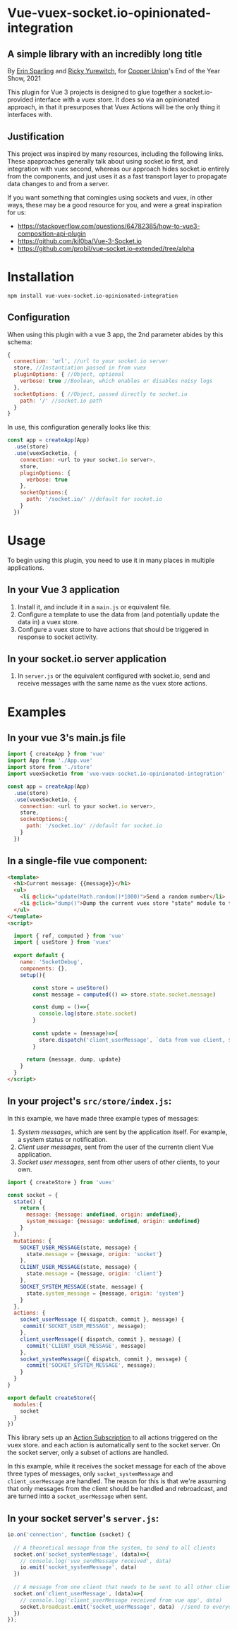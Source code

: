# Vue-vuex-socket.io-opinionated-integration
## A simple library with an incredibly long title

By [Erin Sparling](https://erinsparling.glitch.me) and [Ricky Yurewitch](https://ricc.glitch.me), for [Cooper Union](https://cooper.edu)'s End of the Year Show, 2021

This plugin for Vue 3 projects is designed to glue together a socket.io-provided interface with a vuex store. It does so via an opinionated approach, in that it presurposes that Vuex Actions will be the only thing it interfaces with. 

## Justification
This project was inspired by many resources, including the following links. These apaproaches generally talk about using socket.io first, and integration with vuex second, whereas our approach hides socket.io entirely from the components, and just uses it as a fast transport layer to propagate data changes to and from a server. 

If you want something that comingles using sockets and vuex, in other ways, these may be a good resource for you, and were a great inspiration for us:
- https://stackoverflow.com/questions/64782385/how-to-vue3-composition-api-plugin
- https://github.com/kil0ba/Vue-3-Socket.io
- https://github.com/probil/vue-socket.io-extended/tree/alpha

# Installation
`npm install vue-vuex-socket.io-opinionated-integration`

## Configuration
When using this plugin with a vue 3 app, the 2nd parameter abides by this schema:
```javascript
{
  connection: 'url', //url to your socket.io server
  store, //Instantiation passed in from vuex
  pluginOptions: { //Object, optional
    verbose: true //Boolean, which enables or disables noisy logs
  },
  socketOptions: { //Object, passed directly to socket.io
    path: '/' //socket.io path
  }
}
```

In use, this configuration generally looks like this:
```javascript
const app = createApp(App)
  .use(store)
  .use(vuexSocketio, {
    connection: <url to your socket.io server>,
    store,
    pluginOptions: {
      verbose: true
    },
    socketOptions:{
      path: '/socket.io/' //default for socket.io
    }
  })
```

# Usage
To begin using this plugin, you need to use it in many places in multiple applications. 

## In your Vue 3 application
1. Install it, and include it in a `main.js` or equivalent file.
2. Configure a template to use the data from (and potentially update the data in) a vuex store.
3. Configure a vuex store to have actions that should be triggered in response to socket activity.

## In your socket.io server application
1. In `server.js` or the equivalent configured with socket.io, send and receive messages with the same name as the vuex store actions.


# Examples

## In your vue 3's main.js file
```javascript
import { createApp } from 'vue'
import App from './App.vue'
import store from './store'
import vuexSocketio from 'vue-vuex-socket.io-opinionated-integration'

const app = createApp(App)
  .use(store)
  .use(vuexSocketio, {
    connection: <url to your socket.io server>,
    store,
    socketOptions:{
      path: '/socket.io/' //default for socket.io
    }
  })
```


## In a single-file vue component:

```html
<template>
  <h1>Current message: {{message}}</h1>
  <ul>
    <li @click="update(Math.random()*1000)">Send a random number</li>
    <li @click="dump()">Dump the current vuex store "state" module to the console</li>
  </ul>
</template>
<script>

  import { ref, computed } from 'vue'
  import { useStore } from 'vuex'  
  
  export default {
    name: 'SocketDebug',
    components: {},
    setup(){

        const store = useStore()
        const message = computed(() => store.state.socket.message)

        const dump = ()=>{
          console.log(store.state.socket)
        }
        
        const update = (message)=>{
          store.dispatch('client_userMessage', `data from vue client, ${message}`)
        }    
        
      return {message, dump, update}
    }
  }
</script>
```

## In your project's `src/store/index.js`:

In this example, we have made three example types of messages:
1. *System messages*, which are sent by the application itself. For example, a system status or notification.
2. *Client user messages*, sent from the user of the currentn client Vue application.
3. *Socket user messages*, sent from other users of other clients, to your own.

```javascript
import { createStore } from 'vuex'

const socket = { 
  state() {
    return {
      message: {message: undefined, origin: undefined},
      system_message: {message: undefined, origin: undefined}
    }
  },
  mutations: {
    SOCKET_USER_MESSAGE(state, message) {
      state.message = {message, origin: 'socket'}
    },
    CLIENT_USER_MESSAGE(state, message) {
      state.message = {message, origin: 'client'}
    },
    SOCKET_SYSTEM_MESSAGE(state, message) {
      state.system_message = {message, origin: 'system'}
    }
  },
  actions: {
    socket_userMessage ({ dispatch, commit }, message) {
     commit('SOCKET_USER_MESSAGE', message);
    },
    client_userMessage({ dispatch, commit }, message) {
      commit('CLIENT_USER_MESSAGE', message)
    },
    socket_systemMessage({ dispatch, commit }, message) {
      commit('SOCKET_SYSTEM_MESSAGE', message);
    }
  }
}

export default createStore({
  modules:{
    socket
  }
})
```

This library sets up an [Action Subscription](https://next.vuex.vuejs.org/api/#subscribe) to all actions triggered on the vuex store. and each action is automatically sent to the socket server. On the socket server, only a subset of actions are handled.

In this example, while it receives the socket message for each of the above three types of messages, only `socket_systemMessage` and `client_userMessage` are handled. The reason for this is that we're assuming that only messages from the client should be handled and rebroadcast, and are turned into a `socket_userMessage` when sent. 

## In your socket server's `server.js`:

```javascript
io.on('connection', function (socket) {
  
  // A theoretical message from the system, to send to all clients
  socket.on('socket_systemMessage', (data)=>{
    // console.log('vue_sendMessage received', data)
    io.emit('socket_systemMessage', data)
  })
  
  // A message from one client that needs to be sent to all other clients
  socket.on('client_userMessage', (data)=>{
    // console.log('client_userMessage received from vue app', data)
    socket.broadcast.emit('socket_userMessage', data)  //send to everyone except the sender --- via https://socket.io/docs/v3/emit-cheatsheet/index.html
  })
});

```